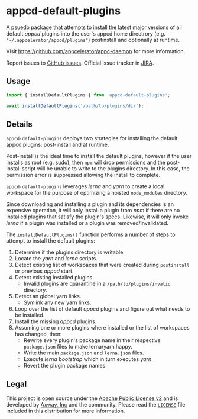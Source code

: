 # appcd-default-plugins

A psuedo package that attempts to install the latest major versions of all default _appcd_ plugins
into the user's appcd home directrory (e.g. `"~/.appcelerator/appcd/plugins"`) postinstall and
optionally at runtime.

Visit https://github.com/appcelerator/appc-daemon for more information.

Report issues to [GitHub issues][2]. Official issue tracker in [JIRA][3].

## Usage

```js
import { installDefaultPlugins } from 'appcd-default-plugins';

await installDefaultPlugins('/path/to/plugins/dir');
```

## Details

`appcd-default-plugins` deploys two strategies for installing the default appcd plugins:
post-install and at runtime.

Post-install is the ideal time to install the default plugins, however if the user installs as root
(e.g. sudo), then `npm` will drop permissions and the post-install script will be unable to write
to the plugins directory. In this case, the permission error is suppressed allowing the install to
complete.

`appcd-default-plugins` leverages _lerna_ and _yarn_ to create a local workspace for the purpose of
optimizing a hoisted `node_modules` directory.

Since downloading and installing a plugin and its dependencies is an expensive operation, it will
only install a plugin from _npm_ if there are no installed plugins that satisfy the plugin's specs.
Likewise, it will only invoke _lerna_ if a plugin was installed or a plugin was removed/invalidated.

The `installDefaultPlugins()` function performs a number of steps to attempt to install the default
plugins:

1. Determine if the plugins directory is writable.
2. Locate the _yarn_ and _lerna_ scripts.
3. Detect existing list of workspaces that were created during `postinstall` or previous _appcd_
   start.
4. Detect existing installed plugins.
    - Invalid plugins are quarantine in a `/path/to/plugins/invalid` directory.
5. Detect an global yarn links.
    - Symlink any new yarn links.
6. Loop over the list of default _appcd_ plugins and figure out what needs to be installed.
7. Install the missing _appcd_ plugins.
8. Assuming one or more plugins where installed or the list of workspaces has changed, then:
    - Rewrite every plugin's package name in their respective `package.json` files to make
      lerna/yarn happy.
    - Write the main `package.json` and `lerna.json` files.
    - Execute _lerna bootstrap_ which in turn executes _yarn_.
    - Revert the plugin package names.

## Legal

This project is open source under the [Apache Public License v2][1] and is developed by
[Axway, Inc](http://www.axway.com/) and the community. Please read the [`LICENSE`][1] file included
in this distribution for more information.

[1]: https://github.com/appcelerator/appc-daemon/blob/master/packages/appcd-default-plugins/LICENSE
[2]: https://github.com/appcelerator/appc-daemon/issues
[3]: https://jira.appcelerator.org/projects/DAEMON/issues
